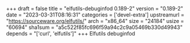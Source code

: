 +++
draft = false
title = "elfutils-debuginfod 0.189-2"
version = "0.189-2"
date = "2023-03-31T08:16:31"
categories = ['devel-extra']
upstreamurl = "https://sourceware.org/elfutils/"
arch = "x86_64"
size = "24184"
usize = "60694"
sha1sum = "a5c522f85fc696f59a94c2c9a05469b330d49943"
depends = "['curl', 'elfutils']"
+++
Elfutils debuginfod